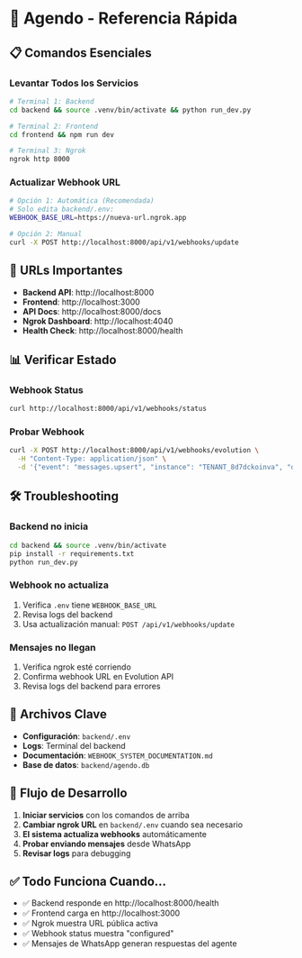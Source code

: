 # 🚀 Agendo - Referencia Rápida

## 📋 Comandos Esenciales

### **Levantar Todos los Servicios**
```bash
# Terminal 1: Backend
cd backend && source .venv/bin/activate && python run_dev.py

# Terminal 2: Frontend  
cd frontend && npm run dev

# Terminal 3: Ngrok
ngrok http 8000
```

### **Actualizar Webhook URL**
```bash
# Opción 1: Automática (Recomendada)
# Solo edita backend/.env:
WEBHOOK_BASE_URL=https://nueva-url.ngrok.app

# Opción 2: Manual
curl -X POST http://localhost:8000/api/v1/webhooks/update
```

## 🔗 URLs Importantes

- **Backend API**: http://localhost:8000
- **Frontend**: http://localhost:3000  
- **API Docs**: http://localhost:8000/docs
- **Ngrok Dashboard**: http://localhost:4040
- **Health Check**: http://localhost:8000/health

## 📊 Verificar Estado

### **Webhook Status**
```bash
curl http://localhost:8000/api/v1/webhooks/status
```

### **Probar Webhook**
```bash
curl -X POST http://localhost:8000/api/v1/webhooks/evolution \
  -H "Content-Type: application/json" \
  -d '{"event": "messages.upsert", "instance": "TENANT_8d7dckoinva", "data": {"messages": [{"key": {"remoteJid": "test@s.whatsapp.net", "fromMe": false}, "message": {"conversation": "test"}}]}}'
```

## 🛠️ Troubleshooting

### **Backend no inicia**
```bash
cd backend && source .venv/bin/activate
pip install -r requirements.txt
python run_dev.py
```

### **Webhook no actualiza**
1. Verifica `.env` tiene `WEBHOOK_BASE_URL`
2. Revisa logs del backend
3. Usa actualización manual: `POST /api/v1/webhooks/update`

### **Mensajes no llegan**
1. Verifica ngrok esté corriendo
2. Confirma webhook URL en Evolution API
3. Revisa logs del backend para errores

## 📁 Archivos Clave

- **Configuración**: `backend/.env`
- **Logs**: Terminal del backend
- **Documentación**: `WEBHOOK_SYSTEM_DOCUMENTATION.md`
- **Base de datos**: `backend/agendo.db`

## 🎯 Flujo de Desarrollo

1. **Iniciar servicios** con los comandos de arriba
2. **Cambiar ngrok URL** en `backend/.env` cuando sea necesario
3. **El sistema actualiza webhooks** automáticamente
4. **Probar enviando mensajes** desde WhatsApp
5. **Revisar logs** para debugging

## ✅ Todo Funciona Cuando...

- ✅ Backend responde en http://localhost:8000/health
- ✅ Frontend carga en http://localhost:3000
- ✅ Ngrok muestra URL pública activa
- ✅ Webhook status muestra "configured"
- ✅ Mensajes de WhatsApp generan respuestas del agente
